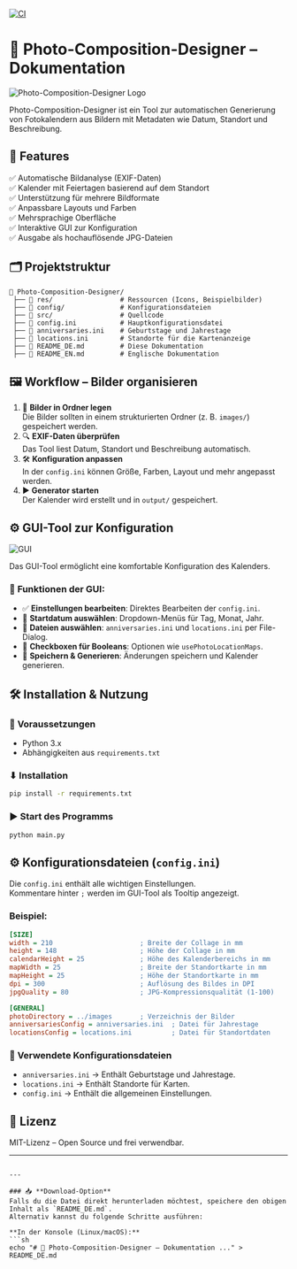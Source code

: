 [![CI](https://github.com/pamagister/SnapCalendar/actions/workflows/main.yml/badge.svg)](https://github.com/pamagister/SnapCalendar/actions/workflows/main.yml)
# 📖 Photo-Composition-Designer – Dokumentation

![Photo-Composition-Designer Logo](res/images/logo.png)

Photo-Composition-Designer ist ein Tool zur automatischen Generierung von Fotokalendern aus Bildern mit Metadaten wie Datum, Standort und Beschreibung.

## 🚀 Features

✅ Automatische Bildanalyse (EXIF-Daten)  
✅ Kalender mit Feiertagen basierend auf dem Standort  
✅ Unterstützung für mehrere Bildformate  
✅ Anpassbare Layouts und Farben  
✅ Mehrsprachige Oberfläche  
✅ Interaktive GUI zur Konfiguration  
✅ Ausgabe als hochauflösende JPG-Dateien  

## 🗂️ Projektstruktur

```plaintext
📂 Photo-Composition-Designer/
 ├── 📂 res/                 # Ressourcen (Icons, Beispielbilder)
 ├── 📂 config/              # Konfigurationsdateien
 ├── 📂 src/                 # Quellcode
 ├── 📜 config.ini           # Hauptkonfigurationsdatei
 ├── 📜 anniversaries.ini    # Geburtstage und Jahrestage
 ├── 📜 locations.ini        # Standorte für die Kartenanzeige
 ├── 📜 README_DE.md         # Diese Dokumentation
 ├── 📜 README_EN.md         # Englische Dokumentation
```

## 🖼️ Workflow – Bilder organisieren

1. 📂 **Bilder in Ordner legen**  
   Die Bilder sollten in einem strukturierten Ordner (z. B. `images/`) gespeichert werden.  
2. 🔍 **EXIF-Daten überprüfen**  
   Das Tool liest Datum, Standort und Beschreibung automatisch.  
3. 🛠 **Konfiguration anpassen**  
   In der `config.ini` können Größe, Farben, Layout und mehr angepasst werden.  
4. ▶ **Generator starten**  
   Der Kalender wird erstellt und in `output/` gespeichert.

## ⚙️ GUI-Tool zur Konfiguration

![GUI](res/images/gui.png)

Das GUI-Tool ermöglicht eine komfortable Konfiguration des Kalenders.  

### 🔧 **Funktionen der GUI:**
- ✅ **Einstellungen bearbeiten**: Direktes Bearbeiten der `config.ini`.  
- 📅 **Startdatum auswählen**: Dropdown-Menüs für Tag, Monat, Jahr.  
- 📁 **Dateien auswählen**: `anniversaries.ini` und `locations.ini` per File-Dialog.  
- 🔘 **Checkboxen für Booleans**: Optionen wie `usePhotoLocationMaps`.  
- 💾 **Speichern & Generieren**: Änderungen speichern und Kalender generieren.  

## 🛠 Installation & Nutzung

### 📌 **Voraussetzungen**
- Python 3.x  
- Abhängigkeiten aus `requirements.txt`

### ⬇ **Installation**
```sh
pip install -r requirements.txt
```

### ▶ **Start des Programms**
```sh
python main.py
```

## ⚙ **Konfigurationsdateien (`config.ini`)**

Die `config.ini` enthält alle wichtigen Einstellungen.  
Kommentare hinter `;` werden im GUI-Tool als Tooltip angezeigt.

### **Beispiel:**
```ini
[SIZE]
width = 210                      ; Breite der Collage in mm
height = 148                     ; Höhe der Collage in mm
calendarHeight = 25              ; Höhe des Kalenderbereichs in mm
mapWidth = 25                    ; Breite der Standortkarte in mm
mapHeight = 25                   ; Höhe der Standortkarte in mm
dpi = 300                        ; Auflösung des Bildes in DPI
jpgQuality = 80                  ; JPG-Kompressionsqualität (1-100)

[GENERAL]
photoDirectory = ../images       ; Verzeichnis der Bilder
anniversariesConfig = anniversaries.ini  ; Datei für Jahrestage
locationsConfig = locations.ini          ; Datei für Standortdaten
```

### 🔄 **Verwendete Konfigurationsdateien**
- `anniversaries.ini` → Enthält Geburtstage und Jahrestage.  
- `locations.ini` → Enthält Standorte für Karten.  
- `config.ini` → Enthält die allgemeinen Einstellungen.

## 📜 Lizenz

MIT-Lizenz – Open Source und frei verwendbar.

---
```

---

### 📥 **Download-Option**  
Falls du die Datei direkt herunterladen möchtest, speichere den obigen Inhalt als `README_DE.md`.  
Alternativ kannst du folgende Schritte ausführen:  

**In der Konsole (Linux/macOS):**  
```sh
echo "# 📅 Photo-Composition-Designer – Dokumentation ..." > README_DE.md
```
